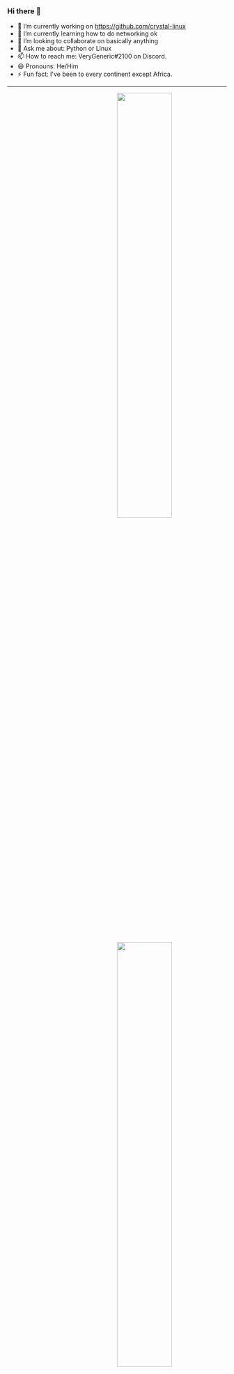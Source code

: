 ### Hi there 👋
- 🔭 I’m currently working on https://github.com/crystal-linux
- 🌱 I’m currently learning how to do networking ok
- 👯 I’m looking to collaborate on basically anything
- 💬 Ask me about: Python or Linux
- 📫 How to reach me: VeryGeneric#2100 on Discord.
- 😄 Pronouns: He/Him
- ⚡ Fun fact: I've been to every continent except Africa.

<hr>

<img align="right" width="50%" src="https://github-readme-stats.vercel.app/api?username=SomethingGeneric&theme=dark&show_icons=true)">
<img align="right" width="50%" src="https://github-readme-streak-stats.herokuapp.com/?user=SomethingGeneric&theme=dark">
